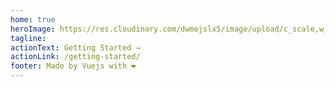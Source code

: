 ```yaml
---
home: true
heroImage: https://res.cloudinary.com/dwmejslx5/image/upload/c_scale,w_250/v1613158157/greencheap/greencheap-logo_ikeypq.png
tagline: 
actionText: Getting Started →
actionLink: /getting-started/
footer: Made by Vuejs with ❤️
---
```

